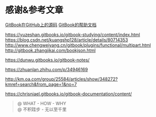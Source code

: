 # 感谢&参考文章

[GitBook在GitHub上的源码](https://github.com/GitbookIO/gitbook)
[GitBook的帮助文档](https://toolchain.gitbook.com/)

https://yuzeshan.gitbooks.io/gitbook-studying/content/index.html
https://blog.csdn.net/kuangshp128/article/details/80714353
http://www.chengweiyang.cn/gitbook/plugins/functional/multipart.html
http://gitbook.zhangjikai.com/bookjson.html


https://dunwu.gitbooks.io/gitbook-notes/

https://zhuanlan.zhihu.com/p/34946169

http://km.oa.com/group/25584/articles/show/348272?kmref=search&from_page=1&no=7

https://chrisniael.gitbooks.io/gitbook-documentation/content/

> @ WHAT - HOW - WHY  
> @ 不积跬步 - 无以至千里